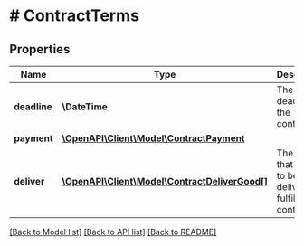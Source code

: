 # # ContractTerms

## Properties

Name | Type | Description | Notes
------------ | ------------- | ------------- | -------------
**deadline** | **\DateTime** | The deadline for the contract. |
**payment** | [**\OpenAPI\Client\Model\ContractPayment**](ContractPayment.md) |  |
**deliver** | [**\OpenAPI\Client\Model\ContractDeliverGood[]**](ContractDeliverGood.md) | The cargo that needs to be delivered to fulfill the contract. | [optional]

[[Back to Model list]](../../README.md#models) [[Back to API list]](../../README.md#endpoints) [[Back to README]](../../README.md)

